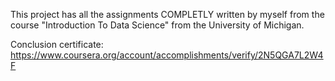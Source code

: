 This project has all the assignments COMPLETLY written by myself from the course "Introduction To Data Science" from the University of Michigan.

Conclusion certificate: https://www.coursera.org/account/accomplishments/verify/2N5QGA7L2W4F